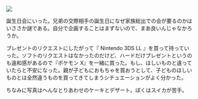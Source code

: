 ![](http://img.bouzuya.net/2014-07-03.png)

誕生日会にいった。兄弟の交際相手の誕生日になぜ家族総出での会が要るのかはいささか謎である。自分で企画することはまずないので、まあ良いんじゃなかろうか。

プレゼントのリクエストにしたがって『 Nintendo 3DS LL 』を買って持っていった。ソフトのリクエストはなかったのだけど、ハードだけプレゼントというのも違和感があるので『ポケモン X』を一緒に買った。もし、ほしいものと違っていたらと不安になった。親が子どもにおもちゃを買おうとして、子どものほしいものとは全然違うものを買ってきてしまうシチュエーションがよく分かった。

ちなみに写真はへんなとりあわせのケーキとデザート。ぼくはスイカが苦手。
